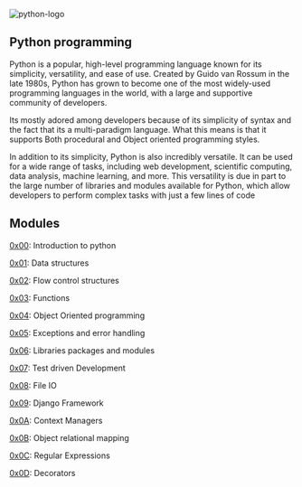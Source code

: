 ![python-logo](https://www.python.org/static/community_logos/python-logo-master-v3-TM.png)

## Python programming
Python is a popular, high-level programming language known for its simplicity, versatility, and ease of use. Created by Guido van Rossum in the late 1980s, Python has grown to become one of the most widely-used programming languages in the world, with a large and supportive community of developers.

Its mostly adored among developers because of its simplicity of syntax and the fact that its a multi-paradigm language. What this means is that it supports Both procedural and Object oriented programming styles. 

In addition to its simplicity, Python is also incredibly versatile. It can be used for a wide range of tasks, including web development, scientific computing, data analysis, machine learning, and more. This versatility is due in part to the large number of libraries and modules available for Python, which allow developers to perform complex tasks with just a few lines of code

## Modules
[0x00](./0x00-python_variables): Introduction to python

[0x01](./0x01-lists_tuples-dicts):  Data structures

[0x02](./0x02-control_structures): Flow control structures

[0x03](./0x03-python_functions): Functions

[0x04](./0x04-oop_python): Object Oriented programming

[0x05](./0x05-exceptions_and_errors): Exceptions and error handling

[0x06](./0x06-libraries_modules_packages): Libraries packages and modules

[0x07](./0x07-test_driven_dev): Test driven Development

[0x08](./0x08-file_io): File IO

[0x09](./0x09-django_framework): Django Framework

[0x0A](./0x0A-context_manager): Context Managers

[0x0B](./0x0B-object_relational_mapper): Object relational mapping

[0x0C](./0x0C-regular_expressions): Regular Expressions

[0x0D](./0x0D-decorators): Decorators

